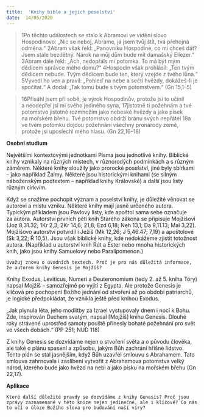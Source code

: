 ```yaml
---
title:  'Knihy bible a jejich poselství'
date:  14/05/2020
---
```


> <p></p>
> 1Po těchto událostech se stalo k Abramovi ve vidění slovo Hospodinovo: „Nic se neboj, Abrame, já jsem tvůj štít, tvá přehojná odměna.“ 2Abram však řekl: „Panovníku Hospodine, co mi chceš dát? Jsem stále bezdětný. Nárok na můj dům bude mít damašský Elíezer.“ 3Abram dále řekl: „Ach, nedopřáls mi potomka. To má být mým dědicem správce mého domu?“ 4Hospodin však prohlásil: „Ten tvým dědicem nebude. Tvým dědicem bude ten, který vzejde z tvého lůna.“ 5Vyvedl ho ven a pravil: „Pohleď na nebe a sečti hvězdy, dokážeš-li je spočítat.“ A dodal: „Tak tomu bude s tvým potomstvem.“ (Gn 15,1–5)

> <p></p>
> 16Přisáhl jsem při sobě, je výrok Hospodinův, protože jsi to učinil a neodepřel jsi mi svého jediného syna, 17jistotně ti požehnám a tvé potomstvo jistotně rozmnožím jako nebeské hvězdy a jako písek na mořském břehu. Tvé potomstvo obdrží bránu svých nepřátel 18a ve tvém potomku dojdou požehnání všechny pronárody země, protože jsi uposlechl mého hlasu. (Gn 22,16–18)

**Osobní studium**

Největšími kontextovými jednotkami Písma jsou jednotlivé knihy. Biblické knihy vznikaly na různých místech, v různorodých podmínkách a s různým záměrem. Některé knihy sloužily jako prorocké poselství, jiné byly sbírkami – jako například Žalmy. Některé jsou historickými knihami (se silným náboženským podtextem – například knihy Královské) a další jsou listy různým církvím.

Když se snažíme pochopit význam a poselství knihy, je důležité věnovat se autorovi a místu vzniku. Některé knihy mají jasně určeného autora. Typickým příkladem jsou Pavlovy listy, kde apoštol sama sebe označuje za autora. Autorství prvních pěti knih Starého zákona se připisuje Mojžíšovi (Joz 8,31.32; 1Kr 2,3; 2Kr 14,6; 21,8; Ezd 6,18; Neh 13,1; Da 9,11.13; Mal 3,22). Mojžíšovo autorství potvrdil i Ježíš (Mk 12,26; J 5,46.47; 7,19) a apoštolové (Sk 3,22; Ř 10,5). Jsou však biblické knihy, kde nedokážeme zjistit totožnost autora. (Například u autorství knih Rút a Ester nebo mnoha historických knih, jako jsou knihy Samuelovy nebo Paralipomenon.)

`Uvažuj znovu o úvodních textech. Proč je pro nás důležitá informace, že autorem knihy Genesis je Mojžíš?`

Knihy Exodus, Leviticus, Numeri a Deuteronomium (tedy 2. až 5. kniha Tóry) napsal Mojžíš – samozřejmě po vyjití z Egypta. Ale protože Genesis je klíčová pro pochopení Božího jednání od stvoření až po období patriarchů, je logické předpokládat, že vznikla ještě před knihou Exodus.

„Jak plynula léta, jeho modlitby za Izrael vystupovaly dnem i nocí k Bohu. Zde, inspirován Duchem svatým, napsal [Mojžíš] knihu Genesis. Dlouhé roky strávené uprostřed samoty pouště přinesly bohaté požehnání pro svět ve všech dobách.“ (PP 251; NUD 118)

Z knihy Genesis se dozvídáme nejen o stvoření světa a o původu člověka, ale také o plánu spasení a způsobu, jakým Bůh zachrání hříšné lidstvo. Tento plán se stal jasnějším, když Bůh uzavřel smlouvu s Abrahamem. Tato smlouva zahrnovala i zaslíbení vytvořit z Abrahamova potomstva velký národ, kterého bude jako hvězd na nebi a jako písku na mořském břehu (Gn 22,17).

**Aplikace**

`Které další důležité pravdy se dozvídáme z knihy Genesis? Proč jsou zprávy zaznamenané v této knize nejen jedinečné, ale i klíčové? Co nás to učí o úloze Božího slova pro budování naší víry?`
